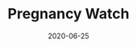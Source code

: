---
title: Pregnancy Watch
date: '2020-06-25'
area: clinical
subdomain: Remote Monitoring
authors:
  - authorimage: /images/uploads/hirshberg.jpg
    authorname: 'Adi Hirshberg, MD'
    authorrole: 
  - authorimage: /images/uploads/srinivas.jpg
    authorname: 'Sindhu Srinivas, MD'
    authorrole: 
summary: >-
  A variant of the COVID Watch program that automatically checks in specifically with pregnant women at risk for complications of COVID-19 who are self-isolating at home. Patients are monitored 24x7 via text message and escalations managed by an hospital specific nursing teams with full Epic integration. 
results:
  - result: >-
      80+% patient engagement
  - result: >-
      Patient NPS score of 76
  - result: >-
      Covered 208 patients over six months
features:
  - feature: Two-way Texting
  - feature: EHR Integration
spotlight: false
pubs:
  - pubURL: 
    pubname: >-
condition: COVID-19
intervention: Remote monitoring
outcome: Efficient resource utilization while ensuring patient safety
dedicatedpage: false
externalurl: 
label: Standard of Care 
image: /images/dailycheckin2.jpg
solution_area: COVID-19 Response Solutions
---